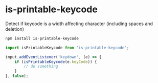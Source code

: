 # is-printable-keycode
Detect if keycode is a width affecting character (including spaces and deletion)

```javascript
npm install is-printable-keycode
```

```javascript
import isPrintableKeycode from 'is-printable-keycode';

input.addEventListener('keydown', (e) => {
    if (isPrintableKeycode(e.keyCode)) {
        // do something
    }
}, false);
```
